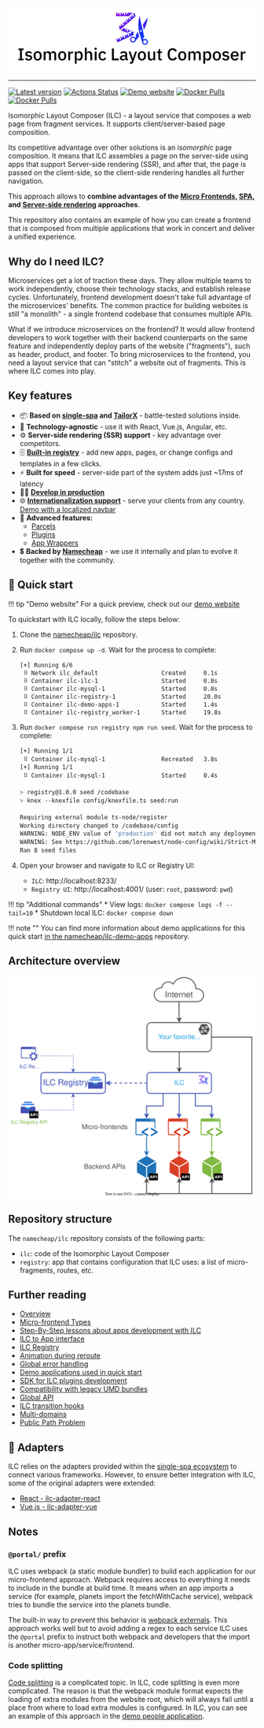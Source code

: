 ![Isomorphic Layout Composer logo](brand/cover_small.png)

----

[![Latest version](https://badgen.net/github/tag/namecheap/ilc?label=Latest%20version&color=green&cache=900)](https://github.com/namecheap/ilc/releases)
[![Actions Status](https://github.com/namecheap/ilc/workflows/CI/badge.svg)](https://github.com/namecheap/ilc/actions)
[![Demo website](https://badgen.net/badge/ILC/demo%20website/green)](http://ilc-demo.namecheap.technology)
[![Docker Pulls](https://badgen.net/docker/pulls/namecheap/ilc?icon=docker&label=ILC%20pulls)](https://hub.docker.com/r/namecheap/ilc)
[![Docker Pulls](https://badgen.net/docker/pulls/namecheap/ilc_registry?icon=docker&label=ILC%20registry%20pulls)](https://hub.docker.com/r/namecheap/ilc_registry)

Isomorphic Layout Composer (ILC) - a layout service that composes a web page from fragment services.
It supports client/server-based page composition.

Its competitive advantage over other solutions is an *isomorphic* page composition.
It means that ILC assembles a page on the server-side using apps that support Server-side rendering (SSR), and after that,
the page is passed on the client-side, so the client-side rendering handles all further navigation.

This approach allows to **combine advantages of the
[Micro Frontends](https://martinfowler.com/articles/micro-frontends.html),
[SPA](https://en.wikipedia.org/wiki/Single-page_application), and
[Server-side rendering](https://developers.google.com/web/updates/2019/02/rendering-on-the-web#server-rendering) approaches**.

This repository also contains an example of how you can create a frontend that is composed from multiple
applications that work in concert and deliver a unified experience.

## Why do I need ILC?

Microservices get a lot of traction these days. They allow multiple teams to work independently, choose
their technology stacks, and establish release cycles. Unfortunately, frontend development doesn't take full advantage
of the microservices' benefits. The common practice for building websites is still "a monolith" - a single frontend codebase
that consumes multiple APIs.

What if we introduce microservices on the frontend? It would allow frontend developers to work together with their backend
counterparts on the same feature and independently deploy parts of the website ("fragments"), such as header, product, and footer.
To bring microservices to the frontend, you need a layout service that can "stitch" a website out of fragments.
This is where ILC comes into play.

## Key features

* 📦 **Based on [single-spa](https://single-spa.js.org/) and [TailorX](https://github.com/StyleT/tailorx)** - battle-tested solutions inside.
* 📱 **Technology-agnostic** - use it with React, Vue.js, Angular, etc.
* ⚙️ **Server-side rendering (SSR) support** - key advantage over competitors.
* 🗄 **[Built-in registry](./docs/registry.md)** - add new apps, pages, or change configs and templates in a few clicks.
* ⚡️ **Built for speed** - server-side part of the system adds just ~17ms of latency
* 👨‍💻 **[Develop in production](./docs/develop_in_production.md)**
* 🌐 **[Internationalization support](./docs/i18n.md)** - serve your clients from any country. [Demo with a localized navbar](http://ilc-demo.namecheap.technology/ua/)
* 📡 **Advanced features:**
    * [Parcels](./docs/parcels.md)
    * [Plugins](https://github.com/namecheap/ilc-plugins-sdk)
    * [App Wrappers](./docs/app_wrappers.md)
* 💲 **Backed by [Namecheap](https://www.namecheap.com/about/mission-vision-values/)** - we use it internally and plan to evolve it together with the community.

## 🚀 Quick start

!!! tip "Demo website"
    For a quick preview, check out our [demo website](http://ilc-demo.namecheap.technology/)

To quickstart with ILC locally, follow the steps below:

1. Clone the [namecheap/ilc](https://github.com/namecheap/ilc/) repository.
1. Run `docker compose up -d`. Wait for the process to complete:

    ```
    [+] Running 6/6
     ⠿ Network ilc_default                  Created     0.1s
     ⠿ Container ilc-ilc-1                  Started     0.8s
     ⠿ Container ilc-mysql-1                Started     0.8s
     ⠿ Container ilc-registry-1             Started     20.0s
     ⠿ Container ilc-demo-apps-1            Started     1.4s
     ⠿ Container ilc-registry_worker-1      Started     19.8s
    ```

1. Run `docker compose run registry npm run seed`. Wait for the process to complete:

    ```sh
    [+] Running 1/1
     ⠿ Container ilc-mysql-1                Recreated   3.8s
    [+] Running 1/1
     ⠿ Container ilc-mysql-1                Started     0.4s

    > registry@1.0.0 seed /codebase
    > knex --knexfile config/knexfile.ts seed:run

    Requiring external module ts-node/register
    Working directory changed to /codebase/config
    WARNING: NODE_ENV value of 'production' did not match any deployment config file names.
    WARNING: See https://github.com/lorenwest/node-config/wiki/Strict-Mode
    Ran 8 seed files
    ```

1. Open your browser and navigate to ILC or Registry UI:
    * `ILC`: http://localhost:8233/
    * `Registry UI`: http://localhost:4001/ (user: `root`, password: `pwd`)

!!! tip "Additional commands"
    * View logs: `docker compose logs -f --tail=10`
    * Shutdown local ILC: `docker compose down`

!!! note ""
    You can find more information about demo applications for this quick start [in the namecheap/ilc-demo-apps](https://github.com/namecheap/ilc-demo-apps) repository.

## Architecture overview

![ILC Architecture overview](docs/assets/ILC-Architecture.svg)

## Repository structure

The `namecheap/ilc` repository consists of the following parts:

* `ilc`: code of the Isomorphic Layout Composer
* `registry`: app that contains configuration that ILC uses: a list of micro-fragments, routes, etc.

## Further reading

* [Overview](./docs/overview.md)
* [Micro-frontend Types](./docs/microfrontend-types.md)
* [Step-By-Step lessons about apps development with ILC](./docs/how-to-guides/)
* [ILC to App interface](https://namecheap.github.io/ilc-sdk/pages/Pages/ilc_app_interface.html)
* [ILC Registry](./docs/registry.md)
* [Animation during reroute](./docs/animation_during_reroute.md)
* [Global error handling](./docs/global_error_handling.md)
* [Demo applications used in quick start](https://github.com/namecheap/ilc-demo-apps)
* [SDK for ILC plugins development](https://github.com/namecheap/ilc-plugins-sdk)
* [Compatibility with legacy UMD bundles](./docs/umd_bundles_compatibility.md)
* [Global API](https://namecheap.github.io/ilc-sdk/pages/Pages/global_api.html)
* [ILC transition hooks](./docs/transition_hooks.md)
* [Multi-domains](./docs/multi-domains.md)
* [Public Path Problem](https://namecheap.github.io/ilc-sdk/pages/Pages/public_path.html)

## 🔌 Adapters

ILC relies on the adapters provided within the [single-spa ecosystem](https://single-spa.js.org/docs/ecosystem) to connect various frameworks. However, to ensure better integration with ILC, some of the original adapters were extended:

* [React - ilc-adapter-react](https://github.com/namecheap/ilc-adapter-react)
* [Vue.js - ilc-adapter-vue](https://github.com/namecheap/ilc-adapter-vue)

## Notes

### `@portal/` prefix

ILC uses webpack (a static module bundler) to build each application for our micro-frontend approach. Webpack requires
access to everything it needs to include in the bundle at build time. It means when an app imports a service (for example, planets import the fetchWithCache service), webpack tries to bundle the service into the planets bundle.

The built-in way to prevent this behavior is [webpack externals](https://webpack.js.org/configuration/externals/).
This approach works well but to avoid adding a regex to each service ILC uses the `@portal` prefix to instruct both webpack and developers that the import is another micro-app/service/frontend.

### Code splitting

[Code splitting](https://webpack.js.org/guides/code-splitting/) is a complicated topic. In ILC, code splitting is even more complicated. The reason is that the webpack module format expects the loading of extra modules from the website root, which will always fail until a place from where to load extra modules is configured.
In ILC, you can see an example of this approach in the [demo people application](https://github.com/namecheap/ilc-demo-apps/blob/master/apps/people/src/people.js#L9).
